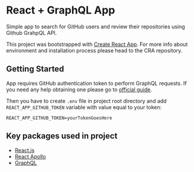 # React + GraphQL App

Simple app to search for GitHub users and review their repositories using Github GrahpQL API.

This project was bootstrapped with [Create React App](https://github.com/facebook/create-react-app).
For more info about environment and installation process please head to the CRA repository.

## Getting Started
App requires GitHub authentication token to perform GraphQL requests.
If you need any help obtaining one please go to [official guide](https://help.github.com/en/articles/creating-a-personal-access-token-for-the-command-line).

Then you have to create `.env` file in project root directory and add `REACT_APP_GITHUB_TOKEN`
variable with value equal to your token:

`REACT_APP_GITHUB_TOKEN=yourTokenGoesHere`

## Key packages used in project
* [React.js](https://reactjs.org/)
* [React Apollo](https://github.com/apollographql/react-apollo)
* [GraphQL](https://graphql.org/)
